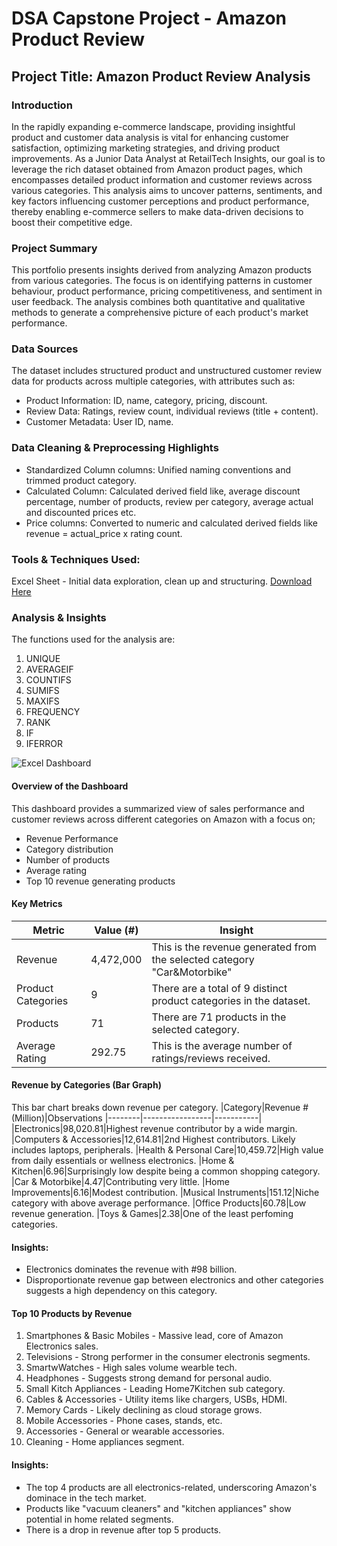# DSA Capstone Project - Amazon Product Review

## Project Title: Amazon Product Review Analysis

### Introduction
In the rapidly expanding e-commerce landscape, providing insightful product and customer data analysis is vital for enhancing customer satisfaction, optimizing marketing strategies, and driving product improvements. As a Junior Data Analyst at RetailTech Insights, our goal is to leverage the rich dataset obtained from Amazon product pages, which encompasses detailed product information and customer reviews across various categories. This analysis aims to uncover patterns, sentiments, and key factors influencing customer perceptions and product performance, thereby enabling e-commerce sellers to make data-driven decisions to boost their competitive edge.

### Project Summary
This portfolio presents insights derived from analyzing Amazon products from various categories. The focus is on identifying patterns in customer behaviour, product performance, pricing competitiveness, and sentiment in user feedback. The analysis combines both quantitative and qualitative methods to generate a comprehensive picture of each product's market performance.

### Data Sources
The dataset includes structured product and unstructured customer review data for products across multiple categories, with attributes such as:
- Product Information: ID, name, category, pricing, discount.
- Review Data: Ratings, review count, individual reviews (title + content).
- Customer Metadata: User ID, name.

### Data Cleaning & Preprocessing Highlights
- Standardized Column columns: Unified naming conventions and trimmed product category.
- Calculated Column: Calculated derived field like, average discount percentage, number of products, review per category, average actual and discounted prices etc.
- Price columns: Converted to numeric and calculated derived fields like revenue = actual_price x rating count.

### Tools & Techniques Used:
Excel Sheet - Initial data exploration, clean up and structuring. [Download Here](https://mpel-my.sharepoint.com/:x:/g/personal/tosin_mpel_co_uk/ETybyULWLtRBiA6ubTGXj-YBNup_W7WNP1UsL7IxeMplsA?e=jaXbmS)

### Analysis & Insights
The functions used for the analysis are:
1. UNIQUE
2. AVERAGEIF
3. COUNTIFS
4. SUMIFS
5. MAXIFS
6. FREQUENCY
7. RANK
8. IF
9. IFERROR

![Excel Dashboard](https://github.com/user-attachments/assets/f1d218ac-9a5c-403d-affd-7abf47f902a1)

#### Overview of the Dashboard
This dashboard provides a summarized view of sales performance and customer reviews across different categories on Amazon with a focus on;
- Revenue Performance
- Category distribution
- Number of products
- Average rating
- Top 10 revenue generating products

#### Key Metrics

|Metric|Value (#)|Insight
|------|---------|------|
|Revenue|4,472,000|This is the revenue generated from the selected category "Car&Motorbike"
|Product Categories|9|There are a total of 9 distinct product categories in the dataset.
|Products|71|There are 71 products in the selected category.
|Average Rating|292.75|This is the average number of ratings/reviews received.

#### Revenue by Categories (Bar Graph)
This bar chart breaks down revenue per category.
|Category|Revenue #(Million)|Observations
|--------|-----------------|-----------|
|Electronics|98,020.81|Highest revenue contributor by a wide margin.
|Computers & Accessories|12,614.81|2nd Highest contributors. Likely includes laptops, peripherals.
|Health & Personal Care|10,459.72|High value from daily essentials or wellness electronics.
|Home & Kitchen|6.96|Surprisingly low despite being a common shopping category.
|Car & Motorbike|4.47|Contributing very little.
|Home Improvements|6.16|Modest contribution.
|Musical Instruments|151.12|Niche category with above average performance.
|Office Products|60.78|Low revenue generation.
|Toys & Games|2.38|One of the least perfoming categories.

#### Insights:
- Electronics dominates the revenue with #98 billion.
- Disproportionate revenue gap between electronics and other categories suggests a high dependency on this category.

#### Top 10 Products by Revenue
1. Smartphones & Basic Mobiles - Massive lead, core of Amazon Electronics sales.
2. Televisions - Strong performer in the consumer electronis segments.
3. SmartwWatches - High sales volume wearble tech.
4. Headphones - Suggests strong demand for personal audio.
5. Small Kitch Appliances - Leading Home7Kitchen sub category.
6. Cables & Accessories - Utility items like chargers, USBs, HDMI.
7. Memory Cards - Likely declining as cloud storage grows.
8. Mobile Accessories - Phone cases, stands, etc.
9. Accessories - General or wearable accessories.
10. Cleaning - Home appliances segment.

#### Insights:
- The top 4 products are all electronics-related, underscoring Amazon's dominace in the tech market.
- Products like "vacuum cleaners" and "kitchen appliances" show potential in home related segments.
- There is a drop in revenue after top 5 products.




